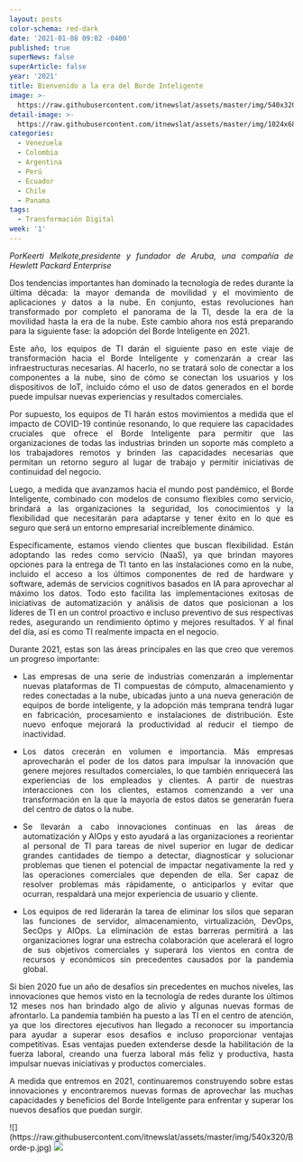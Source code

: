```yaml
---
layout: posts
color-schema: red-dark
date: '2021-01-08 09:02 -0400'
published: true
superNews: false
superArticle: false
year: '2021'
title: Bienvenido a la era del Borde Inteligente
image: >-
  https://raw.githubusercontent.com/itnewslat/assets/master/img/540x320/Borde-p.jpg
detail-image: >-
  https://raw.githubusercontent.com/itnewslat/assets/master/img/1024x680/Borde-g.jpg
categories:
  - Venezuela
  - Colombia
  - Argentina
  - Perú
  - Ecuador
  - Chile
  - Panama
tags:
  - Transformación Digital
week: '1'
---
```

<p style="text-align: justify;"><em>Por</em><em>Keerti Melkote,</em><em>presidente y fundador de Aruba, una compañía de Hewlett Packard Enterprise </em></p>
<p style="text-align: justify;">Dos tendencias importantes han dominado la tecnología de redes durante la última década: la mayor demanda de movilidad y el movimiento de aplicaciones y datos a la nube. En conjunto, estas revoluciones han transformado por completo el panorama de la TI, desde la era de la movilidad hasta la era de la nube. Este cambio ahora nos está preparando para la siguiente fase: la adopción del Borde Inteligente en 2021.</p>
<p style="text-align: justify;">Este año, los equipos de TI darán el siguiente paso en este viaje de transformación hacia el Borde Inteligente y comenzarán a crear las infraestructuras necesarias. Al hacerlo, no se tratará solo de conectar a los componentes a la nube, sino de cómo se conectan los usuarios y los dispositivos de IoT, incluido cómo el uso de datos generados en el borde puede impulsar nuevas experiencias y resultados comerciales.</p>
<p style="text-align: justify;">Por supuesto, los equipos de TI harán estos movimientos a medida que el impacto de COVID-19 continúe resonando, lo que requiere las capacidades cruciales que ofrece el Borde Inteligente para permitir que las organizaciones de todas las industrias brinden un soporte más completo a los trabajadores remotos y brinden las capacidades necesarias que permitan un retorno seguro al lugar de trabajo y permitir iniciativas de continuidad del negocio.</p>
<p style="text-align: justify;">Luego, a medida que avanzamos hacia el mundo post pandémico, el Borde Inteligente, combinado con modelos de consumo flexibles como servicio, brindará a las organizaciones la seguridad, los conocimientos y la flexibilidad que necesitarán para adaptarse y tener éxito en lo que es seguro que será un entorno empresarial increíblemente dinámico.</p>
<p style="text-align: justify;">Específicamente, estamos viendo clientes que buscan flexibilidad. Están adoptando las redes como servicio (NaaS), ya que brindan mayores opciones para la entrega de TI tanto en las instalaciones como en la nube, incluido el acceso a los últimos componentes de red de hardware y software, además de servicios cognitivos basados ​​en IA para aprovechar al máximo los datos. Todo esto facilita las implementaciones exitosas de iniciativas de automatización y análisis de datos que posicionan a los líderes de TI en un control proactivo e incluso preventivo de sus respectivas redes, asegurando un rendimiento óptimo y mejores resultados. Y al final del día, así es como TI realmente impacta en el negocio.</p>
<p style="text-align: justify;">Durante 2021, estas son las áreas principales en las que creo que veremos un progreso importante:</p>

<ul style="text-align: justify;">
	<li>Las empresas de una serie de industrias comenzarán a implementar nuevas plataformas de TI compuestas de cómputo, almacenamiento y redes conectadas a la nube, ubicadas junto a una nueva generación de equipos de borde inteligente, y la adopción más temprana tendrá lugar en fabricación, procesamiento e instalaciones de distribución. Este nuevo enfoque mejorará la productividad al reducir el tiempo de inactividad.</li>
</ul>
<ul style="text-align: justify;">
	<li>Los datos crecerán en volumen e importancia. Más empresas aprovecharán el poder de los datos para impulsar la innovación que genere mejores resultados comerciales, lo que también enriquecerá las experiencias de los empleados y clientes. A partir de nuestras interacciones con los clientes, estamos comenzando a ver una transformación en la que la mayoría de estos datos se generarán fuera del centro de datos o la nube.</li>
</ul>
<ul style="text-align: justify;">
	<li>Se llevarán a cabo innovaciones continuas en las áreas de automatización y AIOps y esto ayudará a las organizaciones a reorientar al personal de TI para tareas de nivel superior en lugar de dedicar grandes cantidades de tiempo a detectar, diagnosticar y solucionar problemas que tienen el potencial de impactar negativamente la red y las operaciones comerciales que dependen de ella. Ser capaz de resolver problemas más rápidamente, o anticiparlos y evitar que ocurran, respaldará una mejor experiencia de usuario y cliente.</li>
</ul>
<ul style="text-align: justify;">
	<li>Los equipos de red liderarán la tarea de eliminar los silos que separan las funciones de servidor, almacenamiento, virtualización, DevOps, SecOps y AIOps. La eliminación de estas barreras permitirá a las organizaciones lograr una estrecha colaboración que acelerará el logro de sus objetivos comerciales y superará los vientos en contra de recursos y económicos sin precedentes causados ​​por la pandemia global.</li>
</ul>
<p style="text-align: justify;">Si bien 2020 fue un año de desafíos sin precedentes en muchos niveles, las innovaciones que hemos visto en la tecnología de redes durante los últimos 12 meses nos han brindado algo de alivio y algunas nuevas formas de afrontarlo. La pandemia también ha puesto a las TI en el centro de atención, ya que los directores ejecutivos han llegado a reconocer su importancia para ayudar a superar esos desafíos e incluso proporcionar ventajas competitivas. Esas ventajas pueden extenderse desde la habilitación de la fuerza laboral, creando una fuerza laboral más feliz y productiva, hasta impulsar nuevas iniciativas y productos comerciales.</p>
<p style="text-align: justify;">A medida que entremos en 2021, continuaremos construyendo sobre estas innovaciones y encontraremos nuevas formas de aprovechar las muchas capacidades y beneficios del Borde Inteligente para enfrentar y superar los nuevos desafíos que puedan surgir.</p>
![](https://raw.githubusercontent.com/itnewslat/assets/master/img/540x320/Borde-p.jpg)

<img src="https://tracker.metricool.com/c3po.jpg?hash=56f88a41e39ab42c063cc51676587a04"/>